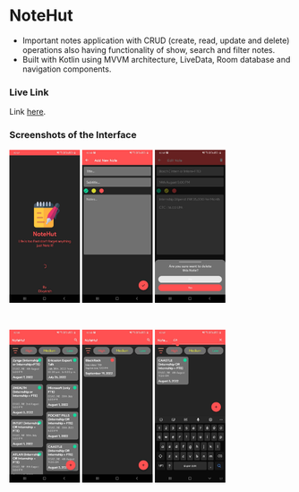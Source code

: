 # NoteHut

- Important notes application with CRUD (create, read, update and delete) operations also having
functionality of show, search and filter notes.
- Built with Kotlin using MVVM architecture, LiveData, Room database
and navigation components.

### Live Link
Link [here](https://drive.google.com/drive/folders/1yWoHYXfhsKgvOVK5JaRXLceHgTduWptq?usp=sharing).

### Screenshots of the Interface

<p float="left">
  <img src="/Screenshots/S1.jpeg" width="25%" />
  <img src="/Screenshots/S2.jpeg" width="25%" /> 
  <img src="/Screenshots/S3.jpeg" width="25%" />
</p>
<br>
<p float="left">
  <img src="/Screenshots/S4.jpeg" width="25%" />
  <img src="/Screenshots/S5.jpeg" width="25%" /> 
  <img src="/Screenshots/S6.jpeg" width="25%" />
</p>
